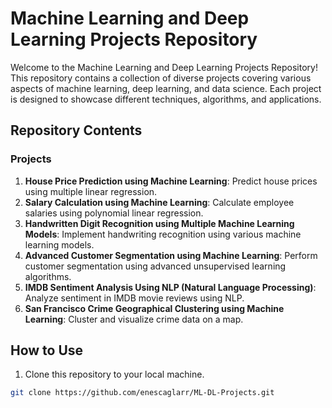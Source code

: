 # Machine Learning and Deep Learning Projects Repository

Welcome to the Machine Learning and Deep Learning Projects Repository! 
This repository contains a collection of diverse projects covering various aspects of machine learning, deep learning, and data science. 
Each project is designed to showcase different techniques, algorithms, and applications.

## Repository Contents

### Projects

1. **House Price Prediction using Machine Learning**: Predict house prices using multiple linear regression.
2. **Salary Calculation using Machine Learning**: Calculate employee salaries using polynomial linear regression.
3. **Handwritten Digit Recognition using Multiple Machine Learning Models**: Implement handwriting recognition using various machine learning models.
4. **Advanced Customer Segmentation using Machine Learning**: Perform customer segmentation using advanced unsupervised learning algorithms.
5. **IMDB Sentiment Analysis Using NLP (Natural Language Processing)**: Analyze sentiment in IMDB movie reviews using NLP.
6. **San Francisco Crime Geographical Clustering using Machine Learning**: Cluster and visualize crime data on a map.



## How to Use

1. Clone this repository to your local machine.

```bash
git clone https://github.com/enescaglarr/ML-DL-Projects.git
